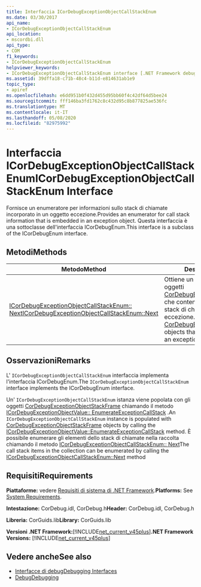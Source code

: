 ```yaml
---
title: Interfaccia ICorDebugExceptionObjectCallStackEnum
ms.date: 03/30/2017
api_name:
- ICorDebugExceptionObjectCallStackEnum
api_location:
- mscordbi.dll
api_type:
- COM
f1_keywords:
- ICorDebugExceptionObjectCallStackEnum
helpviewer_keywords:
- ICorDebugExceptionObjectCallStackEnum interface [.NET Framework debugging]
ms.assetid: 39dffa18-c71b-48c4-b11d-e814631ab1e9
topic_type:
- apiref
ms.openlocfilehash: e6dd951b0f432d455d95bb60f4c42df64d5bee24
ms.sourcegitcommit: fff146ba3fd1762c8c432d95c8b877825ae536fc
ms.translationtype: MT
ms.contentlocale: it-IT
ms.lasthandoff: 05/08/2020
ms.locfileid: "82975992"
---
```

# <a name="icordebugexceptionobjectcallstackenum-interface"></a><span data-ttu-id="fee1c-102">Interfaccia ICorDebugExceptionObjectCallStackEnum</span><span class="sxs-lookup"><span data-stu-id="fee1c-102">ICorDebugExceptionObjectCallStackEnum Interface</span></span>
<span data-ttu-id="fee1c-103">Fornisce un enumeratore per informazioni sullo stack di chiamate incorporato in un oggetto eccezione.</span><span class="sxs-lookup"><span data-stu-id="fee1c-103">Provides an enumerator for call stack information that is embedded in an exception object.</span></span> <span data-ttu-id="fee1c-104">Questa interfaccia è una sottoclasse dell'interfaccia ICorDebugEnum.</span><span class="sxs-lookup"><span data-stu-id="fee1c-104">This interface is a subclass of the ICorDebugEnum interface.</span></span>  
  
## <a name="methods"></a><span data-ttu-id="fee1c-105">Metodi</span><span class="sxs-lookup"><span data-stu-id="fee1c-105">Methods</span></span>  
  
|<span data-ttu-id="fee1c-106">Metodo</span><span class="sxs-lookup"><span data-stu-id="fee1c-106">Method</span></span>|<span data-ttu-id="fee1c-107">Descrizione</span><span class="sxs-lookup"><span data-stu-id="fee1c-107">Description</span></span>|  
|------------|-----------------|  
|[<span data-ttu-id="fee1c-108">ICorDebugExceptionObjectCallStackEnum:: Next</span><span class="sxs-lookup"><span data-stu-id="fee1c-108">ICorDebugExceptionObjectCallStackEnum::Next</span></span>](icordebugexceptionobjectcallstackenum-next-method.md)|<span data-ttu-id="fee1c-109">Ottiene un numero specificato di oggetti [CorDebugExceptionObjectStackFrame](cordebugexceptionobjectstackframe-structure.md) che contengono informazioni sullo stack di chiamate di un oggetto eccezione.</span><span class="sxs-lookup"><span data-stu-id="fee1c-109">Gets a specified number of [CorDebugExceptionObjectStackFrame](cordebugexceptionobjectstackframe-structure.md) objects that contain information about an exception object's call stack.</span></span>|  
  
## <a name="remarks"></a><span data-ttu-id="fee1c-110">Osservazioni</span><span class="sxs-lookup"><span data-stu-id="fee1c-110">Remarks</span></span>  
 <span data-ttu-id="fee1c-111">L' `ICorDebugExceptionObjectCallStackEnum` interfaccia implementa l'interfaccia ICorDebugEnum.</span><span class="sxs-lookup"><span data-stu-id="fee1c-111">The `ICorDebugExceptionObjectCallStackEnum` interface implements the ICorDebugEnum interface.</span></span>  
  
 <span data-ttu-id="fee1c-112">Un' `ICorDebugExceptionObjectCallStackEnum` istanza viene popolata con gli oggetti [CorDebugExceptionObjectStackFrame](cordebugexceptionobjectstackframe-structure.md) chiamando il metodo [ICorDebugExceptionObjectValue:: EnumerateExceptionCallStack](icordebugexceptionobjectvalue-enumerateexceptioncallstack-method.md) .</span><span class="sxs-lookup"><span data-stu-id="fee1c-112">An `ICorDebugExceptionObjectCallStackEnum` instance is populated with [CorDebugExceptionObjectStackFrame](cordebugexceptionobjectstackframe-structure.md) objects by calling the [ICorDebugExceptionObjectValue::EnumerateExceptionCallStack](icordebugexceptionobjectvalue-enumerateexceptioncallstack-method.md) method.</span></span> <span data-ttu-id="fee1c-113">È possibile enumerare gli elementi dello stack di chiamate nella raccolta chiamando il metodo [ICorDebugExceptionObjectCallStackEnum:: Next](icordebugexceptionobjectcallstackenum-next-method.md)</span><span class="sxs-lookup"><span data-stu-id="fee1c-113">The call stack items in the collection can be enumerated by calling the [ICorDebugExceptionObjectCallStackEnum::Next](icordebugexceptionobjectcallstackenum-next-method.md) method</span></span>  
  
## <a name="requirements"></a><span data-ttu-id="fee1c-114">Requisiti</span><span class="sxs-lookup"><span data-stu-id="fee1c-114">Requirements</span></span>  
 <span data-ttu-id="fee1c-115">**Piattaforme:** vedere [Requisiti di sistema di .NET Framework](../../get-started/system-requirements.md).</span><span class="sxs-lookup"><span data-stu-id="fee1c-115">**Platforms:** See [System Requirements](../../get-started/system-requirements.md).</span></span>  
  
 <span data-ttu-id="fee1c-116">**Intestazione:** CorDebug.idl, CorDebug.h</span><span class="sxs-lookup"><span data-stu-id="fee1c-116">**Header:** CorDebug.idl, CorDebug.h</span></span>  
  
 <span data-ttu-id="fee1c-117">**Libreria:** CorGuids.lib</span><span class="sxs-lookup"><span data-stu-id="fee1c-117">**Library:** CorGuids.lib</span></span>  
  
 <span data-ttu-id="fee1c-118">**Versioni .NET Framework:**[!INCLUDE[net_current_v45plus](../../../../includes/net-current-v45plus-md.md)]</span><span class="sxs-lookup"><span data-stu-id="fee1c-118">**.NET Framework Versions:** [!INCLUDE[net_current_v45plus](../../../../includes/net-current-v45plus-md.md)]</span></span>  
  
## <a name="see-also"></a><span data-ttu-id="fee1c-119">Vedere anche</span><span class="sxs-lookup"><span data-stu-id="fee1c-119">See also</span></span>

- [<span data-ttu-id="fee1c-120">Interfacce di debug</span><span class="sxs-lookup"><span data-stu-id="fee1c-120">Debugging Interfaces</span></span>](debugging-interfaces.md)
- [<span data-ttu-id="fee1c-121">Debug</span><span class="sxs-lookup"><span data-stu-id="fee1c-121">Debugging</span></span>](index.md)
